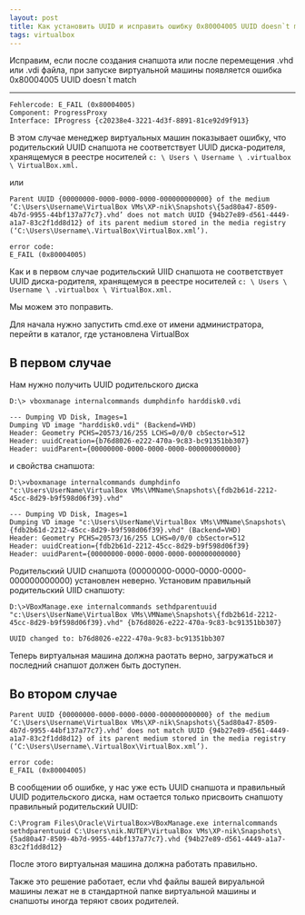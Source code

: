 ```yaml
---
layout: post
title: Как установить UUID и исправить ошибку 0x80004005 UUID doesn`t match
tags: virtualbox
---
```

Исправим, если после создания снапшота или после перемещения .vhd или .vdi файла, при запуске виртуальной машины появляется ошибка 0x80004005 UUID doesn`t match

---

<script type="text/javascript" src="/public/js/jssor.slider.min.js"></script>


```
Fehlercode: E_FAIL (0x80004005)
Component: ProgressProxy
Interface: IProgress {c20238e4-3221-4d3f-8891-81ce92d9f913}
```
В этом случае менеджер виртуальных машин показывает ошибку, что родительский UUID снапшота не соответствует UUID диска-родителя, хранящемуся в реестре носителей `c: \ Users \ Username \ .virtualbox \ VirtualBox.xml.`

или
```
Parent UUID {00000000-0000-0000-0000-000000000000} of the medium ‘C:\Users\Username\VirtualBox VMs\XP-nik\Snapshots\{5ad80a47-8509-4b7d-9955-44bf137a77c7}.vhd’ does not match UUID {94b27e89-d561-4449-a1a7-83c2f1dd8d12} of its parent medium stored in the media registry (‘C:\Users\Username\.VirtualBox\VirtualBox.xml’).

error code:
E_FAIL (0x80004005)
```

Как и в первом случае родительский UIID снапшота не соответствует UUID диска-родителя, хранящемуся в реестре носителей `c: \ Users \ Username \ .virtualbox \ VirtualBox.xml.`

Мы можем это поправить.

Для начала нужно запустить cmd.exe от имени администратора, перейти в каталог, где установлена VirtualBox

## В первом случае
Нам нужно получить UUID родительского диска
```
D:\> vboxmanage internalcommands dumphdinfo harddisk0.vdi

--- Dumping VD Disk, Images=1
Dumping VD image "harddisk0.vdi" (Backend=VHD)
Header: Geometry PCHS=20573/16/255 LCHS=0/0/0 cbSector=512
Header: uuidCreation={b76d8026-e222-470a-9c83-bc91351bb307}
Header: uuidParent={00000000-0000-0000-0000-000000000000}
```
и свойства снапшота:
```
D:\>vboxmanage internalcommands dumphdinfo "c:\Users\UserName\VirtualBox VMs\VMName\Snapshots\{fdb2b61d-2212-45cc-8d29-b9f598d06f39}.vhd"

--- Dumping VD Disk, Images=1
Dumping VD image "c:\Users\UserName\VirtualBox VMs\VMName\Snapshots\{fdb2b61d-2212-45cc-8d29-b9f598d06f39}.vhd" (Backend=VHD)
Header: Geometry PCHS=20573/16/255 LCHS=0/0/0 cbSector=512
Header: uuidCreation={fdb2b61d-2212-45cc-8d29-b9f598d06f39}
Header: uuidParent={00000000-0000-0000-0000-000000000000}
```

Родительский UUID снапшота (00000000-0000-0000-0000-000000000000) установлен неверно. Установим правильный родительский UIID снапшоту:
```
D:\>VBoxManage.exe internalcommands sethdparentuuid "c:\Users\UserName\VirtualBox VMs\VMName\Snapshots\{fdb2b61d-2212-45cc-8d29-b9f598d06f39}.vhd" {b76d8026-e222-470a-9c83-bc91351bb307}

UUID changed to: b76d8026-e222-470a-9c83-bc91351bb307
```
Теперь виртуальная машина должна раотать верно, загружаться и последний снапшот должен быть доступен.

## Во втором случае
```
Parent UUID {00000000-0000-0000-0000-000000000000} of the medium ‘C:\Users\Username\VirtualBox VMs\XP-nik\Snapshots\{5ad80a47-8509-4b7d-9955-44bf137a77c7}.vhd’ does not match UUID {94b27e89-d561-4449-a1a7-83c2f1dd8d12} of its parent medium stored in the media registry (‘C:\Users\Username\.VirtualBox\VirtualBox.xml’).

error code:
E_FAIL (0x80004005)
```
В сообщении об ошибке, у нас уже есть UUID снапшота и правильный UUID родительского диска, нам остается только присвоить снапшоту правильный родительский UUID:
```
C:\Program Files\Oracle\VirtualBox>VBoxManage.exe internalcommands sethdparentuuid C:\Users\nik.NUTEP\VirtualBox VMs\XP-nik\Snapshots\{5ad80a47-8509-4b7d-9955-44bf137a77c7}.vhd {94b27e89-d561-4449-a1a7-83c2f1dd8d12}
```
После этого виртуальная машина должна работать правильно.

Также это решение работает, если vhd файлы вашей вируальной машины лежат не в стандартной папке виртуальной машины и снапшоты иногда теряют своих родителей.